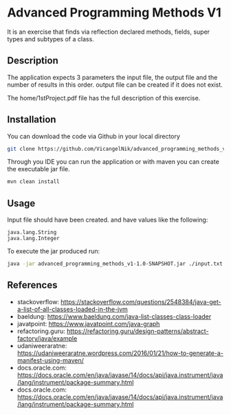 # Advanced Programming Methods V1

It is an exercise that finds via reflection declared methods, fields, super types and subtypes of a class.

## Description
The application expects 3 parameters the input file, the output file and the number of results in this order.
output file can be created if it does not exist.

The home/1stProject.pdf file has the full description of this exercise.

## Installation
You can download the code via Github in your local directory
```bash
git clone https://github.com/VicangelNik/advanced_programming_methods_v1.git
```

Through you IDE you can run the application or with maven you can create the executable jar file.
```bash
mvn clean install
```

## Usage

Input file should have been created. and have values like the following:
```text
java.lang.String
java.lang.Integer
```
To execute the jar produced run:

```bash
java -jar advanced_programming_methods_v1-1.0-SNAPSHOT.jar ./input.txt ./output.txt 10
```

## References
- stackoverflow: https://stackoverflow.com/questions/2548384/java-get-a-list-of-all-classes-loaded-in-the-jvm
- baeldung: https://www.baeldung.com/java-list-classes-class-loader
- javatpoint: https://www.javatpoint.com/java-graph
- refactoring.guru: https://refactoring.guru/design-patterns/abstract-factory/java/example
- udaniweeraratne: https://udaniweeraratne.wordpress.com/2016/01/21/how-to-generate-a-manifest-using-maven/
- docs.oracle.com: https://docs.oracle.com/en/java/javase/14/docs/api/java.instrument/java/lang/instrument/package-summary.html
- docs.oracle.com: https://docs.oracle.com/en/java/javase/14/docs/api/java.instrument/java/lang/instrument/package-summary.html
